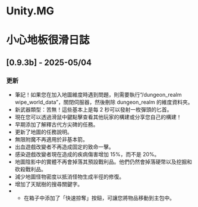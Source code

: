 # Unity.MG
# 小心地板很滑日誌

## [0.9.3b] - 2025-05/04
### 更新
- 筆記！如果您在加入地圖維度時遇到問題，則需要執行“/dungeon_realm wipe_world_data”，關閉伺服器，然後刪除 dungeon_realm 的維度資料夾。
- 新武器類型：苦無！這些基本上是每 2 秒可以發射一枚彈頭的匕首。
- 現在您可以透過滑鼠中鍵點擊查看其他玩家的構建或分享您自己的構建！
- 早期添加了解釋古代方尖碑的任務。
- 更新了地圖的任務說明。
- 無限附魔不再適用於非基本箭。
- 出血遊戲改變者不再造成固定的致命一擊。
- 感染遊戲改變者現在造成的疾病傷害增加 15%，而不是 20%。
- 地圖陰影中的實體不再會掉落其預設戰利品。他們仍然會掉落硬幣以及挖掘和砍殺戰利品。
- 減少地圖怪物密度以抵消怪物生成半徑的修復。
- 增加了天賦樹的搜尋關鍵字。
- - 在箱子中添加了「快速掠奪」按鈕，可讓您將物品移動到主包中。

